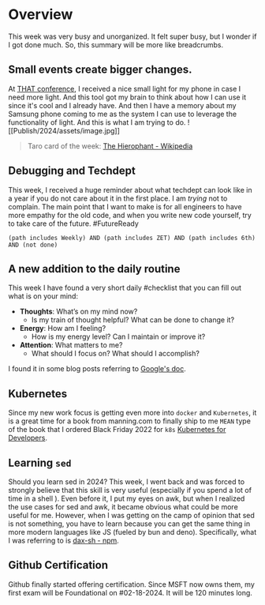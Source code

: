 # Overview

This week was very busy and unorganized. It felt super busy, but I wonder if I got done much. So,
this summary will be more like breadcrumbs.

## Small events create bigger changes.

At [THAT conference]([[ZET/Sumaries/W5-2024#THAT|W5-2024]]), I received a nice small light for my
phone in case I need more light. And this tool got my brain to think about how I can use it since
it's cool and I already have. And then I have a memory about my Samsung phone coming to me as the
system I can use to leverage the functionality of light. And this is what I am trying to do.
![[Publish/2024/assets/image.jpg]]

> Taro card of the week: [The Hierophant - Wikipedia](https://en.wikipedia.org/wiki/The_Hierophant)

## Debugging and Techdept

This week, I received a huge reminder about what techdept can look like in a year if you do not care
about it in the first place. I am _trying_ not to complain. The main point that I want to make is
for all engineers to have more empathy for the old code, and when you write new code yourself, try
to take care of the future. #FutureReady

```tasks
(path includes Weekly) AND (path includes ZET) AND (path includes 6th) AND (not done)
```

## A new addition to the daily routine

This week I have found a very short daily #checklist that you can fill out what is on your mind:

- **Thoughts**: What’s on my mind now?
  - Is my train of thought helpful? What can be done to change it?
- **Energy**: How am I feeling?
  - How is my energy level? Can I maintain or improve it?
- **Attention**: What matters to me?
  - What should I focus on? What should I accomplish?

I found it in some blog posts referring to
[Google's doc](https://blog.google/documents/103/T.E.A_Check-in_Guide_-_External_.pdf/).

## Kubernetes

Since my new work focus is getting even more into `docker` and `Kubernetes`, it is a great time for
a book from manning.com to finally ship to me `MEAN` type of the book that I ordered Black Friday
2022 for `k8s` [Kubernetes for Developers](https://www.manning.com/books/kubernetes-for-developers).

## Learning `sed`

Should you learn sed in 2024? This week, I went back and was forced to strongly believe that this
skill is very useful (especially if you spend a lot of time in a shell ). Even before it, I put my
eyes on awk, but when I realized the use cases for sed and awk, it became obvious what could be more
useful for me. However, when I was getting on the camp of opinion that sed is not something, you
have to learn because you can get the same thing in more modern languages like JS (fueled by bun and
deno). Specifically, what I was referring to is
[dax-sh - npm](https://www.npmjs.com/package/dax-sh).

## Github Certification

Github finally started offering certification. Since MSFT now owns them, my first exam will be
Foundational on #02-18-2024. It will be 120 minutes long.
